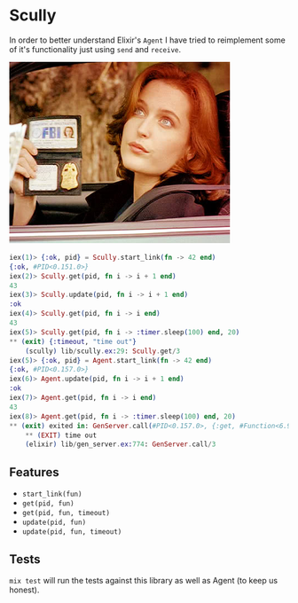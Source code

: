 # Scully

In order to better understand Elixir's `Agent` I have tried to reimplement some of it's functionality just using `send` and `receive`.

![Agent Scully](https://raw.githubusercontent.com/bundacia/scully/master/scully.png)


```elixir
iex(1)> {:ok, pid} = Scully.start_link(fn -> 42 end)
{:ok, #PID<0.151.0>}
iex(2)> Scully.get(pid, fn i -> i + 1 end)
43
iex(3)> Scully.update(pid, fn i -> i + 1 end)
:ok
iex(4)> Scully.get(pid, fn i -> i end)
43
iex(5)> Scully.get(pid, fn i -> :timer.sleep(100) end, 20)
** (exit) {:timeout, "time out"}
    (scully) lib/scully.ex:29: Scully.get/3
iex(5)> {:ok, pid} = Agent.start_link(fn -> 42 end)
{:ok, #PID<0.157.0>}
iex(6)> Agent.update(pid, fn i -> i + 1 end)
:ok
iex(7)> Agent.get(pid, fn i -> i end)
43
iex(8)> Agent.get(pid, fn i -> :timer.sleep(100) end, 20)
** (exit) exited in: GenServer.call(#PID<0.157.0>, {:get, #Function<6.99386804/1 in :erl_eval.expr/5>}, 20)
    ** (EXIT) time out
    (elixir) lib/gen_server.ex:774: GenServer.call/3
```

## Features

* `start_link(fun)`
* `get(pid, fun)`
* `get(pid, fun, timeout)`
* `update(pid, fun)`
* `update(pid, fun, timeout)`

## Tests

`mix test` will run the tests against this library as well as Agent (to keep us honest).
